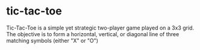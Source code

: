 # tic-tac-toe
Tic-Tac-Toe is a simple yet strategic two-player game played on a 3x3 grid. The objective is to form a horizontal, vertical, or diagonal line of three matching symbols (either "X" or "O")
